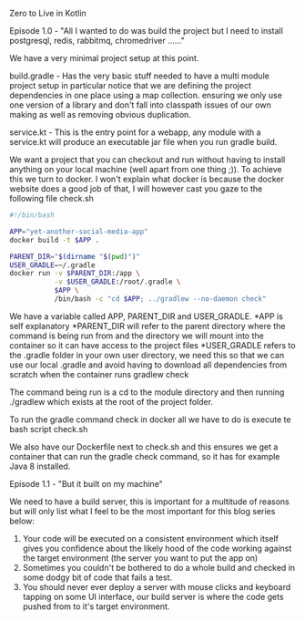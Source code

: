 Zero to Live in Kotlin

Episode 1.0 - "All I wanted to do was build the project but I need to install postgresql, redis, rabbitmq, chromedriver ......"

We have a very minimal project setup at this point.

build.gradle - Has the very basic stuff needed to have a multi module project setup in particular notice that we are 
defining the project dependencies in one place using a map collection. ensuring we only use one version of a library and 
don't fall into classpath issues of our own making as well as removing obvious duplication.

service.kt - This is the entry point for a webapp, any module with a service.kt will produce an executable jar file when you run gradle build.

We want a project that you can checkout and run without having to install anything on your local machine (well apart from one thing ;)). 
To achieve this we turn to docker. I won't explain what docker is because the docker website does a good job of that, 
I will however cast you gaze to the following file check.sh

```bash
#!/bin/bash

APP="yet-another-social-media-app"
docker build -t $APP .

PARENT_DIR="$(dirname "$(pwd)")"
USER_GRADLE=~/.gradle
docker run -v $PARENT_DIR:/app \
           -v $USER_GRADLE:/root/.gradle \
           $APP \
           /bin/bash -c "cd $APP; ../gradlew --no-daemon check"
```
We have a variable called APP, PARENT_DIR and USER_GRADLE. 
*APP is self explanatory 
*PARENT_DIR will refer to the parent directory where the command is being run from and the directory we will mount into the container so it can have access to the project files
*USER_GRADLE refers to the .gradle folder in your own user directory, we need this so that we can use our local .gradle and avoid having to download all dependencies from scratch when the container runs gradlew check

The command being run is a cd to the module directory and then running ./gradlew which exists at the root of the project folder.

To run the gradle command check in docker all we have to do is execute te bash script check.sh

We also have our Dockerfile next to check.sh and this ensures we get a container that can run the gradle check command, so it has for example Java 8 installed.

Episode 1.1 - "But it built on my machine"

We need to have a build server, this is important for a multitude of reasons but will only list what I feel to be the most important for this blog series below:

1. Your code will be executed on a consistent environment which itself gives you confidence about the likely hood of the code working against the target environment (the server you want to put the app on)
2. Sometimes you couldn't be bothered to do a whole build and checked in some dodgy bit of code that fails a test.
3. You should never ever deploy a server with mouse clicks and keyboard tapping on some UI interface, our build server is where the code gets pushed from to it's target environment. 
